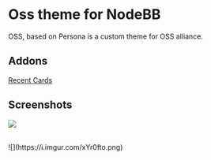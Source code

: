 Oss theme for NodeBB
====================

OSS, based on Persona is a custom theme for OSS alliance.

## Addons

[Recent Cards](https://github.com/psychobunny/nodebb-plugin-recent-cards)

## Screenshots

![](https://i.imgur.com/Ck7ldv6.png)

<br />
![](https://i.imgur.com/xYr0fto.png)
